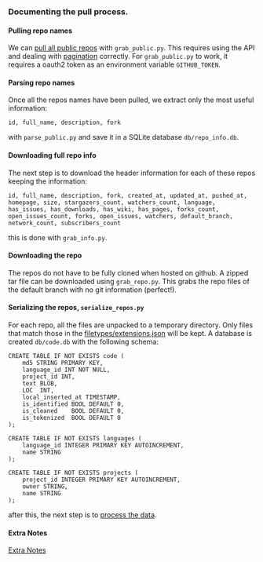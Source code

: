 ### Documenting the pull process.

#### Pulling repo names

We can [pull all public repos](https://developer.github.com/v3/repos/#list-all-public-repositories) with `grab_public.py`.
This requires using the API and dealing with [pagination](https://developer.github.com/guides/traversing-with-pagination/) correctly.
For `grab_public.py` to work, it requires a oauth2 token as an environment variable `GITHUB_TOKEN`.

#### Parsing repo names

Once all the repos names have been pulled, we extract only the most useful information: 

    id, full_name, description, fork

with `parse_public.py` and save it in a SQLite database `db/repo_info.db`.

#### Downloading full repo info

The next step is to download the header information for each of these repos keeping the information: 

    id, full_name, description, fork, created_at, updated_at, pushed_at, homepage, size, stargazers_count, watchers_count, language, has_issues, has_downloads, has_wiki, has_pages, forks_count, open_issues_count, forks, open_issues, watchers, default_branch, network_count, subscribers_count

this is done with `grab_info.py`.

#### Downloading the repo

The repos do not have to be fully cloned when hosted on github. A zipped tar file can be downloaded using `grab_repo.py`. 
This grabs the repo files of the default branch with no git information (perfect!).

#### Serializing the repos, `serialize_repos.py`

For each repo, all the files are unpacked to a temporary directory.
Only files that match those in the [filetypes/extensions.json](filetypes/extensions.json) will be kept.
A database is created `db/code.db` with the following schema:

```sqlite
CREATE TABLE IF NOT EXISTS code (
    md5 STRING PRIMARY KEY,
    language_id INT NOT NULL,
    project_id INT,
    text BLOB,
    LOC  INT,
    local_inserted_at TIMESTAMP,
    is_identified BOOL DEFAULT 0,
    is_cleaned    BOOL DEFAULT 0,
    is_tokenized  BOOL DEFAULT 0
);

CREATE TABLE IF NOT EXISTS languages (
    language_id INTEGER PRIMARY KEY AUTOINCREMENT,
    name STRING
);

CREATE TABLE IF NOT EXISTS projects (
    project_id INTEGER PRIMARY KEY AUTOINCREMENT,
    owner STRING,
    name STRING
);
```

after this, the next step is to [process the data](../process_code/README.md).

#### Extra Notes
[Extra Notes](NOTES.md)